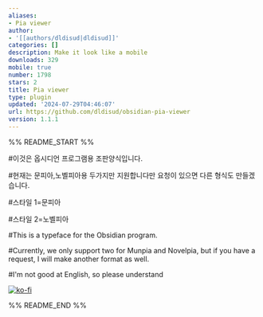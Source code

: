 ```yaml
---
aliases:
- Pia viewer
author:
- '[[authors/dldisud|dldisud]]'
categories: []
description: Make it look like a mobile
downloads: 329
mobile: true
number: 1798
stars: 2
title: Pia viewer
type: plugin
updated: '2024-07-29T04:46:07'
url: https://github.com/dldisud/obsidian-pia-viewer
version: 1.1.1
---
```


%% README_START %%

#이것은 옵시디언 프로그램용 조판양식입니다.

#현재는 문피아,노벨피아용 두가지만 지원합니다만 요청이 있으면 다른 형식도 만들겠습니다.

#스타일 1=문피아

#스타일 2=노벨피아

#This is a typeface for the Obsidian program.

#Currently, we only support two for Munpia and Novelpia, but if you have a request, I will make another format as well.

#I'm not good at English, so please understand


[![ko-fi](https://ko-fi.com/img/githubbutton_sm.svg)](https://ko-fi.com/D1D710BIPE)


%% README_END %%